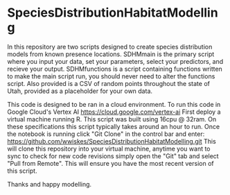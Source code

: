 # SpeciesDistributionHabitatModelling
 
In this repository are two scripts designed to create species distribution models from known presence locations. SDHMmain is the primary script where you input your data, set your parameters, select your predictors, and recieve your output. SDHMfunctions is a script containing functions written to make the main script run, you should never need to alter the functions script. Also provided is a CSV of random points throughout the state of Utah, provided as a placeholder for your own data.


This code is designed to be ran in a cloud environment. To run this code in Google Cloud's Vertex AI
https://cloud.google.com/vertex-ai
First deploy a virtual machine running R. This script was built using 16cpu @ 32ram. On these specifications this script typically takes around an hour to run.
Once the notebook is running click "Git Clone" in the control bar and enter: 
https://github.com/wwiskes/SpeciesDistributionHabitatModelling.git
This will clone this repository into your virtual machine, anytime you want to sync to check for new code revisions simply open the "Git" tab and select "Pull from Remote". This will ensure you have the most recent version of this script.

Thanks and happy modelling. 
